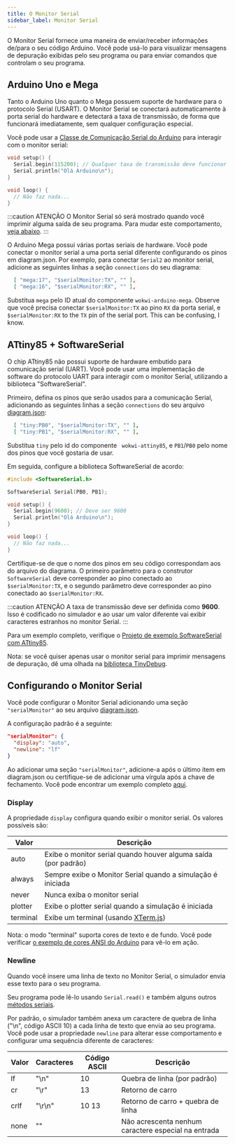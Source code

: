 ```yaml
---
title: O Monitor Serial
sidebar_label: Monitor Serial
---
```


O Monitor Serial fornece uma maneira de enviar/receber informações de/para o seu código Arduino.
Você pode usá-lo para visualizar mensagens de depuração exibidas pelo seu programa ou para enviar comandos que controlam o seu programa.

## Arduino Uno e Mega

Tanto o Arduino Uno quanto o Mega possuem suporte de hardware para o protocolo Serial (USART). O Monitor Serial se conectará automaticamente à porta serial do hardware e detectará a taxa de transmissão, de forma que funcionará imediatamente, sem qualquer configuração especial.

Você pode usar a [Classe de Comunicação Serial do Arduino](https://www.arduino.cc/reference/pt/language/functions/communication/serial/) para interagir com o monitor serial:

```cpp
void setup() {
  Serial.begin(115200); // Qualquer taxa de transmissão deve funcionar
  Serial.println("Olá Arduino\n");
}

void loop() {
  // Não faz nada...
}
```

:::caution ATENÇÃO
O Monitor Serial só será mostrado quando você imprimir alguma saída de seu programa. Para mudar este comportamento, [veja abaixo](#display).
:::

O Arduino Mega possui várias portas seriais de hardware. Você pode conectar o monitor serial a uma porta serial diferente configurando os pinos em diagram.json. Por exemplo, para conectar `Serial2` ao monitor serial, adicione as seguintes linhas a seção `connections` do seu diagrama:

```json
  [ "mega:17", "$serialMonitor:TX", "" ],
  [ "mega:16", "$serialMonitor:RX", "" ],
```

Substitua `mega` pelo ID atual do componente `wokwi-arduino-mega`.
Observe que você precisa conectar `$serialMonitor:TX` ao pino `RX` da porta serial, e `$serialMonitor:RX` to the `TX` pin of the serial port. This can be confusing, I know.

## ATtiny85 + SoftwareSerial

O chip ATtiny85 não possui suporte de hardware embutido para comunicação serial (UART). Você pode usar uma
implementação de software do protocolo UART para interagir com o monitor Serial, utilizando a biblioteca "SoftwareSerial".

Primeiro, defina os pinos que serão usados ​​para a comunicação Serial, adicionando as seguintes linhas a seção `connections` do seu arquivo [diagram.json](../diagram-format):

```json
  [ "tiny:PB0", "$serialMonitor:TX", "" ],
  [ "tiny:PB1", "$serialMonitor:RX", "" ],
```

Substitua `tiny` pelo id do componente ` wokwi-attiny85`, e `PB1`/`PB0` pelo nome dos pinos que você gostaria de usar.

Em seguida, configure a biblioteca SoftwareSerial de acordo:

```cpp
#include <SoftwareSerial.h>

SoftwareSerial Serial(PB0, PB1);

void setup() {
  Serial.begin(9600); // Deve ser 9600
  Serial.println("Olá Arduino\n");
}

void loop() {
  // Não faz nada...
}
```

Certifique-se de que o nome dos pinos em seu código correspondam aos do arquivo do diagrama.
O primeiro parâmetro para o construtor `SoftwareSerial` deve corresponder ao pino conectado ao `$serialMonitor:TX`, e
o segundo parâmetro deve corresponder ao pino conectado ao `$serialMonitor:RX`.

:::caution ATENÇÃO
A taxa de transmissão deve ser definida como **9600**. Isso é codificado no simulador e ao usar um valor diferente
vai exibir caracteres estranhos no monitor Serial.
:::

Para um exemplo completo, verifique o [Projeto de exemplo SoftwareSerial com ATtiny85](https://wokwi.com/projects/290883003139228169).

Nota: se você quiser apenas usar o monitor serial para imprimir mensagens de depuração, dê uma olhada na [biblioteca TinyDebug](../parts/wokwi-attiny85#depuração-com-tinydebug).

## Configurando o Monitor Serial

Você pode configurar o Monitor Serial adicionando uma seção `"serialMonitor"` ao seu arquivo [diagram.json](../diagram-format).

A configuração padrão é a seguinte:

```json
"serialMonitor": {
  "display": "auto",
  "newline": "lf"
}
```

Ao adicionar uma seção `"serialMonitor"`, adicione-a após o último item em diagram.json ou certifique-se de adicionar uma vírgula após a chave de fechamento. Você pode encontrar um exemplo completo [aqui](https://wokwi.com/projects/308893120796295745).

### Display

A propriedade `display` configura quando exibir o monitor serial. Os valores possíveis são:

| Valor    | Descrição                                                         |
| -------- | ----------------------------------------------------------------- |
| auto     | Exibe o monitor serial quando houver alguma saída (por padrão)    |
| always   | Sempre exibe o Monitor Serial quando a simulação é iniciada       |
| never    | Nunca exiba o monitor serial                                      |
| plotter  | Exibe o plotter serial quando a simulação é iniciada              |
| terminal | Exibe um terminal (usando [XTerm.js](https://xtermjs.org/))       |

Nota: o modo "terminal" suporta cores de texto e de fundo. Você pode verificar [o exemplo de cores ANSI do Arduino](https://wokwi.com/projects/308893120796295745) para vê-lo em ação.

### Newline

Quando você insere uma linha de texto no Monitor Serial, o simulador envia esse texto para o seu programa.

Seu programa pode lê-lo usando `Serial.read()` e também alguns outros [métodos seriais](https://www.arduino.cc/reference/pt/language/functions/communication/serial/).

Por padrão, o simulador também anexa um caractere de quebra de linha ("\n", código ASCII 10) a cada linha
de texto que envia ao seu programa. Você pode usar a propriedade `newline` para alterar esse comportamento e configurar uma sequência diferente de caracteres:

| Valor | Caracteres | Código ASCII | Descrição                                            |
| ----- | ---------- | ------------ | ---------------------------------------------------- |
| lf    | "\n"       | 10           | Quebra de linha (por padrão)                         |
| cr    | "\r"       | 13           | Retorno de carro                                     |
| crlf  | "\r\n"     | 10 13        | Retorno de carro + quebra de linha                   |
| none  | ""         |              | Não acrescenta nenhum caractere especial na entrada  |
